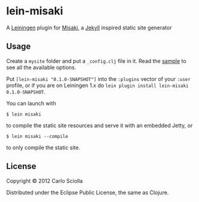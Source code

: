 # lein-misaki

A [Leiningen](https://github.com/technomancy/leiningen) plugin for [Misaki](https://github.com/liquidz/misaki), a [Jekyll](https://github.com/mojombo/jekyll) inspired static site generator

## Usage

Create a `mysite` folder and put a `_config.clj` file in it. Read the
[sample](https://github.com/liquidz/misaki/blob/master/samples/blog/_config.clj)
to see all the available options.

Put `[lein-misaki "0.1.0-SNAPSHOT"]` into the `:plugins` vector of your
`:user` profile, or if you are on Leiningen 1.x do `lein plugin install
lein-misaki 0.1.0-SNAPSHOT`.

You can launch with

    $ lein misaki

to compile the static site resources and serve it with an embedded
Jetty, or

    $ lein misaki --compile

to only compile the static site.

## License

Copyright © 2012 Carlo Sciolla

Distributed under the Eclipse Public License, the same as Clojure.

